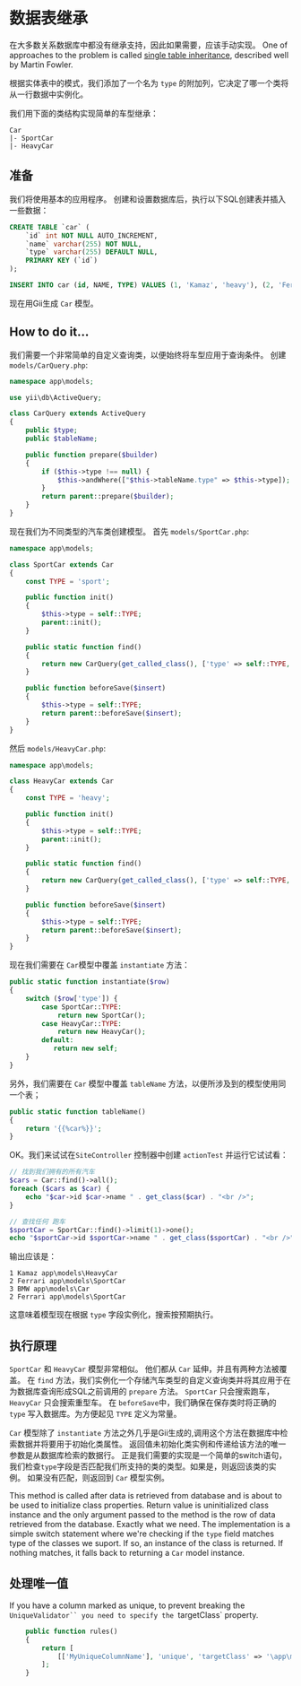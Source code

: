 # 数据表继承

在大多数关系数据库中都没有继承支持，因此如果需要，应该手动实现。
One of approaches to the problem is called [single table inheritance](http://martinfowler.com/eaaCatalog/singleTableInheritance.html),
described well by Martin Fowler.

根据实体表中的模式，我们添加了一个名为 `type` 的附加列，它决定了哪一个类将从一行数据中实例化。

我们用下面的类结构实现简单的车型继承：

```
Car
|- SportCar
|- HeavyCar
```

## 准备

我们将使用基本的应用程序。 创建和设置数据库后，执行以下SQL创建表并插入一些数据：

```sql
CREATE TABLE `car` (
    `id` int NOT NULL AUTO_INCREMENT,
    `name` varchar(255) NOT NULL,
    `type` varchar(255) DEFAULT NULL,
    PRIMARY KEY (`id`)
);

INSERT INTO car (id, NAME, TYPE) VALUES (1, 'Kamaz', 'heavy'), (2, 'Ferrari', 'sport'), (3, 'BMW', 'city');
```

现在用Gii生成 `Car` 模型。


## How to do it...

我们需要一个非常简单的自定义查询类，以便始终将车型应用于查询条件。 创建 `models/CarQuery.php`:

```php
namespace app\models;

use yii\db\ActiveQuery;

class CarQuery extends ActiveQuery
{
    public $type;
    public $tableName;

    public function prepare($builder)
    {
        if ($this->type !== null) {
            $this->andWhere(["$this->tableName.type" => $this->type]);
        }
        return parent::prepare($builder);
    }
}
```

现在我们为不同类型的汽车类创建模型。 首先 `models/SportCar.php`:

```php
namespace app\models;

class SportCar extends Car
{
    const TYPE = 'sport';

    public function init()
    {
        $this->type = self::TYPE;
        parent::init();
    }

    public static function find()
    {
        return new CarQuery(get_called_class(), ['type' => self::TYPE, 'tableName' => self::tableName()]);
    }

    public function beforeSave($insert)
    {
        $this->type = self::TYPE;
        return parent::beforeSave($insert);
    }
}
```

然后 `models/HeavyCar.php`:

```php
namespace app\models;

class HeavyCar extends Car
{
    const TYPE = 'heavy';

    public function init()
    {
        $this->type = self::TYPE;
        parent::init();
    }

    public static function find()
    {
        return new CarQuery(get_called_class(), ['type' => self::TYPE, 'tableName' => self::tableName()]);
    }

    public function beforeSave($insert)
    {
        $this->type = self::TYPE;
        return parent::beforeSave($insert);
    }
}
```

现在我们需要在 `Car`模型中覆盖 `instantiate` 方法：

```php
public static function instantiate($row)
{
    switch ($row['type']) {
        case SportCar::TYPE:
            return new SportCar();
        case HeavyCar::TYPE:
            return new HeavyCar();
        default:
           return new self;
    }
}
```

另外，我们需要在 `Car` 模型中覆盖 `tableName` 方法，以便所涉及到的模型使用同一个表；

```php
public static function tableName()
{
    return '{{%car%}}';
}
```

OK。我们来试试在`SiteController` 控制器中创建 `actionTest` 并运行它试试看：

```php
// 找到我们拥有的所有汽车
$cars = Car::find()->all();
foreach ($cars as $car) {
    echo "$car->id $car->name " . get_class($car) . "<br />";
}

// 查找任何 跑车
$sportCar = SportCar::find()->limit(1)->one();
echo "$sportCar->id $sportCar->name " . get_class($sportCar) . "<br />";
```

输出应该是：

```
1 Kamaz app\models\HeavyCar
2 Ferrari app\models\SportCar
3 BMW app\models\Car
2 Ferrari app\models\SportCar
```

这意味着模型现在根据 `type` 字段实例化，搜索按预期执行。

## 执行原理

`SportCar` 和 `HeavyCar` 模型非常相似。 他们都从 `Car` 延伸，并且有两种方法被覆盖。 在
`find` 方法，我们实例化一个存储汽车类型的自定义查询类并将其应用于在为数据库查询形成SQL之前调用的 `prepare` 方法。 `SportCar` 只会搜索跑车， `HeavyCar` 只会搜索重型车。 在 `beforeSave`中，我们确保在保存类时将正确的 `type` 写入数据库。为方便起见 `TYPE` 定义为常量。

 `Car` 模型除了 `instantiate` 方法之外几乎是Gii生成的,调用这个方法在数据库中检索数据并将要用于初始化类属性。 
返回值未初始化类实例和传递给该方法的唯一参数是从数据库检索的数据行。 正是我们需要的实现是一个简单的switch语句，我们检查`type`字段是否匹配我们所支持的类的类型。如果是，则返回该类的实例。 如果没有匹配，则返回到 `Car` 模型实例。

This method is called after data is retrieved from database and is about to be used to initialize class properties. 
Return value is uninitialized class instance and the only argument passed to the method is the row of data retrieved from the database. Exactly what we need.
The implementation is a simple switch statement where we're checking if the `type` field matches type of the classes we suport.
If so, an instance of the class is returned. If nothing matches, it falls back to returning a `Car` model instance. 

## 处理唯一值

If you have a column marked as unique, to prevent breaking the `UniqueValidator`` you need to specify the `targetClass`
property.

```php
    public function rules()
    {
        return [
            [['MyUniqueColumnName'], 'unique', 'targetClass' => '\app\models\Car'],
        ];
    }
```
